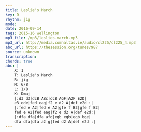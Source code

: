 ```yaml
---
title: Leslie's March
key: D
rhythm: jig
mode: 
date: 2016-09-14
tags: 2015-16 wellington
mp3_file: /mp3/leslies-march.mp3
mp3_url: http://media.comhaltas.ie/audio/cl225/cl225_4.mp3
abc_url: https://thesession.org/tunes/987
source: unknown
transcription:
chords: true
abc: |
    X: 1
    T: Leslie's March
    R: jig
    M: 6/8
    L: 1/8
    K: Dmaj
    |:d3 d3|dcB ABc|dcB AGF|A2F E2D|
    e3 ede|fed eag|f2 e d2 A|def e2d :|
    |:fed e A2|fed e A2|gfe f B2|gfe f B2|
    fed e A2|fed eag|f2 e d2 A|def e2d:|
    |:dfa dfa|dfa afd|egb egb|egb bge|
    dfa dfa|dfa a2 g|fed d2 A|def e2d :|
---
```



